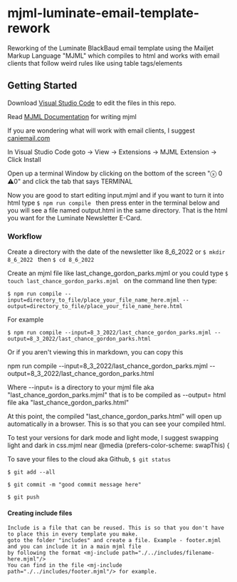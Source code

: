 # mjml-luminate-email-template-rework
  Reworking of the Luminate BlackBaud email template using the Mailjet Markup Language "MJML" which compiles to html
  and works with email clients that follow weird rules like using table tags/elements

## Getting Started
  Download [Visual Studio Code](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) to edit the files in this repo.

  Read [MJML Documentation](https://documentation.mjml.io/) for writing mjml

  If you are wondering what will work with email clients, I suggest [caniemail.com](https://www.caniemail.com/)

  In Visual Studio Code goto -> View -> Extensions -> MJML Extension -> Click Install

  Open up a terminal Window by clicking on the bottom of the screen "ⓧ 0 ⚠0" and click the tab that says TERMINAL

  Now you are good to start editing input.mjml and if you want to turn it into html type 
  ```$ npm run compile ``` then press enter in the terminal below and you will see a file named output.html in the
  same directory. That is the html you want for the Luminate Newsletter E-Card. 
  
### Workflow

  Create a directory with the date of the newsletter like 8_6_2022 or ```$ mkdir 8_6_2022 ```
  then ```$ cd 8_6_2022 ```

  Create an mjml file like last_change_gordon_parks.mjml
  or you could type ```$ touch last_chance_gordon_parks.mjml ``` on the command line then
   type:
  
  ```$ npm run compile --input=directory_to_file/place_your_file_name_here.mjml --output=directory_to_file/place_your_file_name_here.html ```

  For example

  ```$ npm run compile --input=8_3_2022/last_chance_gordon_parks.mjml --output=8_3_2022/last_chance_gordon_parks.html ```

  Or if you aren't viewing this in markdown, you can copy this

  npm run compile --input=8_3_2022/last_chance_gordon_parks.mjml --output=8_3_2022/last_chance_gordon_parks.html

  Where --input= is a directory to your mjml file aka "last_chance_gordon_parks.mjml" that is to be compiled as --output= html file aka "last_chance_gordon_parks.html"

  At this point, the compiled "last_chance_gordon_parks.html" will open up automatically in a browser. This is so that you can see your compiled html.

  To test your versions for dark mode and light mode, I suggest swapping light and dark in css.mjml near 
  @media (prefers-color-scheme: swapThis) {

  To save your files to the cloud aka Github,
  ```$ git status ```

  ```$ git add --all ```

  ```$ git commit -m "good commit message here" ```

  ```$ git push ```

  #### Creating include files
    Include is a file that can be reused. This is so that you don't have to place this in every template you make.
    goto the folder "includes" and create a file. Example - footer.mjml and you can include it in a main mjml file
    by following the format <mj-include path="./../includes/filename-here.mjml"/>
    You can find in the file <mj-include path="./../includes/footer.mjml"/> for example.
